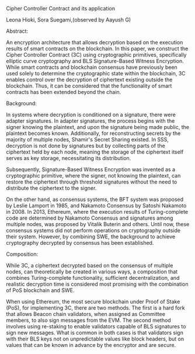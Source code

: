 Cipher Controller Contract and its application

Leona Hioki, Sora Suegami,(observed by Aayush G)

Abstract:

An encryption architecture that allows decryption based on the execution results of smart contracts on the blockchain. In this paper, we construct the Cipher Controller Contract (3C) using cryptographic primitives, specifically elliptic curve cryptography and BLS Signature-Based Witness Encryption. While smart contracts and blockchain consensus have previously been used solely to determine the cryptographic state within the blockchain, 3C enables control over the decryption of ciphertext existing outside the blockchain. Thus, it can be considered that the functionality of smart contracts has been extended beyond the chain.

Background:

In systems where decryption is conditioned on a signature, there were adapter signatures. In adapter signatures, the process begins with the signer knowing the plaintext, and upon the signature being made public, the plaintext becomes known. Additionally, for reconstructing secrets by the majority of multiple nodes, Shamir's Secret Sharing existed. In SSS, decryption is not done by signatures but by collecting parts of the ciphertext held by each node, meaning the storage of the ciphertext itself serves as key storage, necessitating its distribution.

Subsequently, Signature-Based Witness Encryption was invented as a cryptographic primitive, where the signer, not knowing the plaintext, can restore the ciphertext through threshold signatures without the need to distribute the ciphertext to the signer.

On the other hand, as consensus systems, the BFT system was proposed by Leslie Lamport in 1985, and Nakamoto Consensus by Satoshi Nakamoto in 2008. In 2013, Ethereum, where the execution results of Turing-complete code are determined by Nakamoto Consensus and signatures among multiple nodes, was proposed by Vitalik Buterin and others. Until now, these consensus systems did not perform operations on cryptography outside their system. However, by combining SWE, the background to achieve cryptography decrypted by consensus has been established.

Composition:

While 3C, a ciphertext decrypted based on the consensus of multiple nodes, can theoretically be created in various ways, a composition that combines Turing-complete functionality, sufficient decentralization, and realistic decryption time is considered most promising with the combination of PoS blockchain and SWE.

When using Ethereum, the most secure blockchain under Proof of Stake (PoS), for implementing 3C, there are two methods. The first is a hard fork that allows Beacon chain validators, when assigned as Committee members, to also sign messages from the EVM. The second method involves using re-staking to enable validators capable of BLS signatures to sign new messages. What is common in both cases is that validators sign with their BLS keys not on unpredictable values like block headers, but on values that can be known in advance by the encryptor and are secure.


